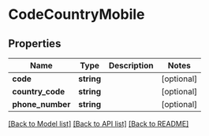 # CodeCountryMobile

## Properties
Name | Type | Description | Notes
------------ | ------------- | ------------- | -------------
**code** | **string** |  | [optional] 
**country_code** | **string** |  | [optional] 
**phone_number** | **string** |  | [optional] 

[[Back to Model list]](../README.md#documentation-for-models) [[Back to API list]](../README.md#documentation-for-api-endpoints) [[Back to README]](../README.md)


